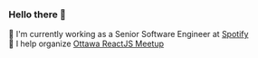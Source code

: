 ### Hello there 👋

🔭 I'm currently working as a Senior Software Engineer at [Spotify](https://spotify.com)<br>
📢 I help organize [Ottawa ReactJS Meetup](https://www.meetup.com/ottawa-reactjs-meetup/)<br>


<!--
**btav/btav** is a ✨ _special_ ✨ repository because its `README.md` (this file) appears on your GitHub profile.

Here are some ideas to get you started:

- 🔭 I’m currently working on ...
- 🌱 I’m currently learning ...
- 👯 I’m looking to collaborate on ...
- 🤔 I’m looking for help with ...
- 💬 Ask me about ...
- 📫 How to reach me: ...
- 😄 Pronouns: ...
- ⚡ Fun fact: ...
-->
